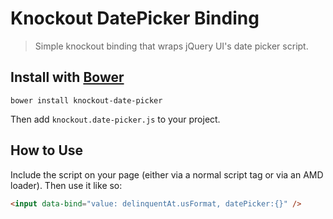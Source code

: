 # Knockout DatePicker Binding

> Simple knockout binding that wraps jQuery UI's date picker script.

## Install with [Bower](http://bower.io/)

```
bower install knockout-date-picker
```

Then add `knockout.date-picker.js` to your project.

## How to Use

Include the script on your page (either via a normal script tag or via an AMD loader). Then use it like so:

```html
<input data-bind="value: delinquentAt.usFormat, datePicker:{}" />
```
